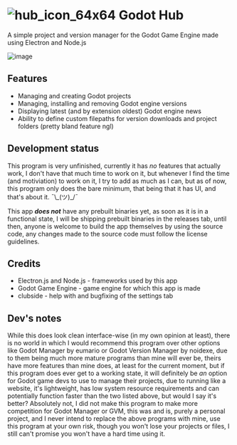 # ![hub_icon_64x64](https://github.com/MonoTheProtogen/godot-hub/assets/64149624/fac310f9-30c0-4aab-9d2a-72b7e18cee18) Godot Hub 
A simple project and version manager for the Godot Game Engine made using Electron and Node.js

![image](https://github.com/user-attachments/assets/610332a2-09b8-4e89-b7a7-1638e7009fd6)

## Features
- Managing and creating Godot projects
- Managing, installing and removing Godot engine versions
- Displaying latest (and by extension oldest) Godot engine news
- Ability to define custom filepaths for version downloads and project folders (pretty bland feature ngl)

## Development status
This program is very unfinished, currently it has *no* features that actually work, I don't have that much time to work on it, but whenever I find the time (and motiviation) to work on it, I try to add as much as I can, but as of now, this program only does the bare minimum, that being that it has UI, and that's about it. ¯\\\_(ツ)_/¯

This app ***does not*** have any prebuilt binaries yet, as soon as it is in a functional state, I will be shipping prebuilt binaries in the releases tab, until then, anyone is welcome to build the app themselves by using the source code, any changes made to the source code must follow the license guidelines.

## Credits

- Electron.js and Node.js - frameworks used by this app
- Godot Game Engine - game engine for which this app is made
- clubside - help with and bugfixing of the settings tab

## Dev's notes
While this does look clean interface-wise (in my own opinion at least), there is no world in which I would recommend this program over other options like Godot Manager by eumario or Godot Version Manager by noidexe, due to them being much more mature programs than mine will ever be, theirs have more features than mine does, at least for the current moment, but if this program does ever get to a working state, it will definitely be *an* option for Godot game devs to use to manage their projects, due to running like a website, it's lightweight, has low system resource requirements and can potentially function faster than the two listed above, but would I say it's better? Absolutely not, I did not make this program to make more competition for Godot Manager or GVM, this was and is, purely a personal project, and I never intend to replace the above programs with mine, use this program at your own risk, though you won't lose your projects or files, I still can't promise you won't have a hard time using it.
